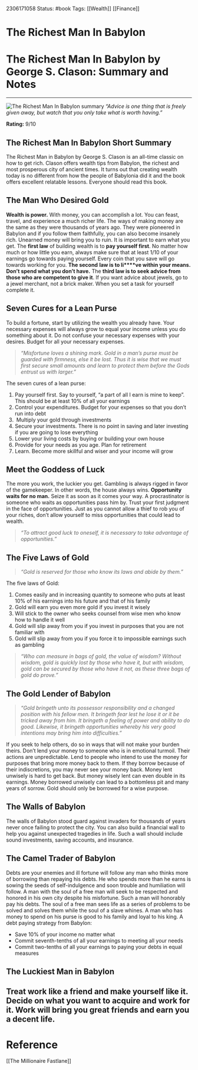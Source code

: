 2306171058
	Status: #book 
		Tags: [[Wealth]] [[Finance]]

# The Richest Man In Babylon


# The Richest Man In Babylon by George S. Clason: Summary and Notes

---

![The Richest Man In Babylon summary](https://dansilvestre.com/wp-content/uploads/2021/01/The-Richest-Man-In-Babylon-200x300.jpg) 
_“Advice is one thing that is freely given away, but watch that you only take what is worth having.”_

**Rating:** 9/10


## The Richest Man In Babylon Short Summary

The Richest Man in Babylon by George S. Clason is an all-time classic on how to get rich. Clason offers wealth tips from Babylon, the richest and most prosperous city of ancient times. It turns out that creating wealth today is no different from how the people of Babylonia did it and the book offers excellent relatable lessons. Everyone should read this book.

## The Man Who Desired Gold

**Wealth is power.** With money, you can accomplish a lot. You can feast, travel, and experience a much richer life. The ways of making money are the same as they were thousands of years ago. They were pioneered in Babylon and if you follow them faithfully, you can also become insanely rich. Unearned money will bring you to ruin. It is important to earn what you get. The **first law** of building wealth is to **pay yourself first**. No matter how much or how little you earn, always make sure that at least 1/10 of your earnings go towards paying yourself. Every coin that you save will go towards working for you. **The second** **law is to li****ve within your means. Don’t spend what you don’t have.** The **third law is to seek advice from those who are competent to give it**. If you want advice about jewels, go to a jewel merchant, not a brick maker. When you set a task for yourself complete it.

## Seven Cures for a Lean Purse

To build a fortune, start by utilizing the wealth you already have. Your necessary expenses will always grow to equal your income unless you do something about it. Do not confuse your necessary expenses with your desires. Budget for all your necessary expenses.

> _“Misfortune loves a shining mark. Gold in a man’s purse must be guarded with firmness, else it be lost. Thus it is wise that we must first secure small amounts and learn to protect them before the Gods entrust us with larger.”_

The seven cures of a lean purse:

1. Pay yourself first. Say to yourself, “a part of all I earn is mine to keep”. This should be at least 10% of all your earnings
2. Control your expenditures. Budget for your expenses so that you don’t run into debt
3.  Multiply your gold through investments
4. Secure your investments. There is no point in saving and later investing if you are going to lose everything
5. Lower your living costs by buying or building your own house
6. Provide for your needs as you age. Plan for retirement
7. Learn. Become more skillful and wiser and your income will grow

## Meet the Goddess of Luck

The more you work, the luckier you get. Gambling is always rigged in favor of the gamekeeper. In other words, the house always wins. **Opportunity waits for no man.** Seize it as soon as it comes your way. A procrastinator is someone who waits as opportunities pass him by. Trust your first judgment in the face of opportunities. Just as you cannot allow a thief to rob you of your riches, don’t allow yourself to miss opportunities that could lead to wealth.

> _“To attract good luck to oneself, it is necessary to take advantage of opportunities.”_

## The Five Laws of Gold

> _“Gold is reserved for those who know its laws and abide by them.”_

The five laws of Gold:

1. Comes easily and in increasing quantity to someone who puts at least 10% of his earnings into his future and that of his family
2. Gold will earn you even more gold if you invest it wisely
3. Will stick to the owner who seeks counsel from wise men who know how to handle it well
4. Gold will slip away from you if you invest in purposes that you are not familiar with
5. Gold will slip away from you if you force it to impossible earnings such as gambling

> _“Who can measure in bags of gold, the value of wisdom? Without wisdom, gold is quickly lost by those who have it, but with wisdom, gold can be secured by those who have it not, as these three bags of gold do prove.”_

## The Gold Lender of Babylon

> _“Gold bringeth unto its possessor responsibility and a changed position with his fellow men. It bringeth fear lest he lose it or it be tricked away from him. It bringeth a feeling of power and ability to do good. Likewise, it bringeth opportunities whereby his very good intentions may bring him into difficulties.”_

If you seek to help others, do so in ways that will not make your burden theirs. Don’t lend your money to someone who is in emotional turmoil. Their actions are unpredictable. Lend to people who intend to use the money for purposes that bring more money back to them. If they borrow because of their indiscretions, you may never see your money back. Money lent unwisely is hard to get back. But money wisely lent can even double in its earnings. Money borrowed unwisely can lead to a bottomless pit and many years of sorrow. Gold should only be borrowed for a wise purpose.

## The Walls of Babylon

The walls of Babylon stood guard against invaders for thousands of years never once failing to protect the city. You can also build a financial wall to help you against unexpected tragedies in life. Such a wall should include sound investments, saving accounts, and insurance.

## The Camel Trader of Babylon

Debts are your enemies and ill fortune will follow any man who thinks more of borrowing than repaying his debts. He who spends more than he earns is sowing the seeds of self-indulgence and soon trouble and humiliation will follow. A man with the soul of a free man will seek to be respected and honored in his own city despite his misfortune. Such a man will honorably pay his debts. The soul of a free man sees life as a series of problems to be solved and solves them while the soul of a slave whines. A man who has money to spend on his purse is good to his family and loyal to his king. A debt paying strategy from Babylon:

- Save 10% of your income no matter what
- Commit seventh-tenths of all your earnings to meeting all your needs
- Commit two-tenths of all your earnings to paying your debts in equal measures

## The Luckiest Man in Babylon

**Treat work like a friend and make yourself like it**. Decide on what you want to acquire and work for it. Work will bring you great friends and earn you a decent life.
---
# Reference
[[The Millionaire Fastlane]]